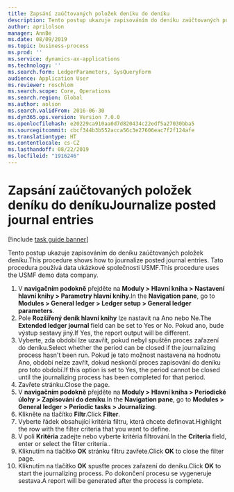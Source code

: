 ```yaml
---
title: Zapsání zaúčtovaných položek deníku do deníku
description: Tento postup ukazuje zapisováním do deníku zaúčtovaných položek deníku.
author: aprilolson
manager: AnnBe
ms.date: 08/09/2019
ms.topic: business-process
ms.prod: ''
ms.service: dynamics-ax-applications
ms.technology: ''
ms.search.form: LedgerParameters, SysQueryForm
audience: Application User
ms.reviewer: roschlom
ms.search.scope: Core, Operations
ms.search.region: Global
ms.author: aolson
ms.search.validFrom: 2016-06-30
ms.dyn365.ops.version: Version 7.0.0
ms.openlocfilehash: e20229ca910aa0d7d820434c22edf5a27030bba5
ms.sourcegitcommit: cbcf344b3b552acca56c3e27606eac7f2f124afe
ms.translationtype: HT
ms.contentlocale: cs-CZ
ms.lasthandoff: 08/22/2019
ms.locfileid: "1916246"
---
```

# <a name="journalize-posted-journal-entries"></a><span data-ttu-id="eb2ef-103">Zapsání zaúčtovaných položek deníku do deníku</span><span class="sxs-lookup"><span data-stu-id="eb2ef-103">Journalize posted journal entries</span></span>

[!include [task guide banner](../../includes/task-guide-banner.md)]

<span data-ttu-id="eb2ef-104">Tento postup ukazuje zapisováním do deníku zaúčtovaných položek deníku.</span><span class="sxs-lookup"><span data-stu-id="eb2ef-104">This procedure shows how to journalize posted journal entries.</span></span> <span data-ttu-id="eb2ef-105">Tato procedura používá data ukázkové společnosti USMF.</span><span class="sxs-lookup"><span data-stu-id="eb2ef-105">This procedure uses the USMF demo data company.</span></span>

1. <span data-ttu-id="eb2ef-106">V **navigačním podokně** přejděte na **Moduly > Hlavní kniha > Nastavení hlavní knihy > Parametry hlavní knihy**.</span><span class="sxs-lookup"><span data-stu-id="eb2ef-106">In the **Navigation pane**, go to **Modules > General ledger > Ledger setup > General ledger parameters**.</span></span>
2. <span data-ttu-id="eb2ef-107">Pole **Rozšířený deník hlavní knihy** lze nastavit na Ano nebo Ne.</span><span class="sxs-lookup"><span data-stu-id="eb2ef-107">The **Extended ledger journal** field can be set to Yes or No.</span></span> <span data-ttu-id="eb2ef-108">Pokud ano, bude výstup sestavy jiný.</span><span class="sxs-lookup"><span data-stu-id="eb2ef-108">If Yes, the report output will be different.</span></span>
3. <span data-ttu-id="eb2ef-109">Vyberte, zda období lze uzavřít, pokud nebyl spuštěn proces zařazení do deníku.</span><span class="sxs-lookup"><span data-stu-id="eb2ef-109">Select whether the period can be closed if the journalizing process hasn't been run.</span></span> <span data-ttu-id="eb2ef-110">Pokud je tato možnost nastavena na hodnotu Ano, období nelze zavřít, dokud neskončí proces zapisování do deníku pro toto období.</span><span class="sxs-lookup"><span data-stu-id="eb2ef-110">If this option is set to Yes, the period cannot be closed until the journalizing process has been completed for that period.</span></span>  
4. <span data-ttu-id="eb2ef-111">Zavřete stránku.</span><span class="sxs-lookup"><span data-stu-id="eb2ef-111">Close the page.</span></span>
5. <span data-ttu-id="eb2ef-112">V **navigačním podokně** přejděte na **Moduly > Hlavní kniha > Periodické úlohy > Zapisování do deníku**.</span><span class="sxs-lookup"><span data-stu-id="eb2ef-112">In the **Navigation pane**, go to **Modules > General ledger > Periodic tasks > Journalizing**.</span></span>
6. <span data-ttu-id="eb2ef-113">Klikněte na tlačítko **Filtr**.</span><span class="sxs-lookup"><span data-stu-id="eb2ef-113">Click **Filter**.</span></span>
7. <span data-ttu-id="eb2ef-114">Vyberte řádek obsahující kritéria filtru, která chcete definovat.</span><span class="sxs-lookup"><span data-stu-id="eb2ef-114">Highlight the row with the filter criteria that you want to define.</span></span>
8. <span data-ttu-id="eb2ef-115">V poli **Kritéria** zadejte nebo vyberte kritéria filtrování.</span><span class="sxs-lookup"><span data-stu-id="eb2ef-115">In the **Criteria** field, enter or select the filter criteria..</span></span>
9. <span data-ttu-id="eb2ef-116">Kliknutím na tlačítko **OK** stránku filtru zavřete.</span><span class="sxs-lookup"><span data-stu-id="eb2ef-116">Click **OK** to close the filter page.</span></span>
10. <span data-ttu-id="eb2ef-117">Kliknutím na tlačítko **OK** spusťte proces zařazení do deníku.</span><span class="sxs-lookup"><span data-stu-id="eb2ef-117">Click **OK** to start the journalizing process.</span></span> <span data-ttu-id="eb2ef-118">Po dokončení procesu se vygeneruje sestava.</span><span class="sxs-lookup"><span data-stu-id="eb2ef-118">A report will be generated after the process is complete.</span></span>  

